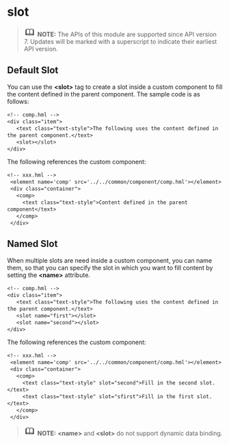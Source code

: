 # slot<a name="EN-US_TOPIC_0000001127284840"></a>

>![](../../public_sys-resources/icon-note.gif) **NOTE:** 
>The APIs of this module are supported since API version 7. Updates will be marked with a superscript to indicate their earliest API version.

## Default Slot<a name="section68133181214"></a>

You can use the  **<slot\>**  tag to create a slot inside a custom component to fill the content defined in the parent component. The sample code is as follows:

```
<!-- comp.hml -->
<div class="item">  
   <text class="text-style">The following uses the content defined in the parent component.</text> 
   <slot></slot> 
</div>
```

The following references the custom component:

```
<!-- xxx.hml --> 
 <element name='comp' src='../../common/component/comp.hml'></element>  
 <div class="container">  
   <comp>
     <text class="text-style">Content defined in the parent component</text> 
   </comp>  
 </div>
```

## Named Slot<a name="section18337143291211"></a>

When multiple slots are need inside a custom component, you can name them, so that you can specify the slot in which you want to fill content by setting the  **<name\>**  attribute.

```
<!-- comp.hml -->
<div class="item">  
   <text class="text-style">The following uses the content defined in the parent component.</text> 
   <slot name="first"></slot>
   <slot name="second"></slot> 
</div>
```

The following references the custom component:

```
<!-- xxx.hml --> 
 <element name='comp' src='../../common/component/comp.hml'></element>  
 <div class="container">  
   <comp>
     <text class="text-style" slot="second">Fill in the second slot.</text> 
     <text class="text-style" slot="sfirst">Fill in the first slot.</text>
   </comp>  
 </div>
```

>![](../../public_sys-resources/icon-note.gif) **NOTE:** 
>**<name\>**  and  **<slot\>**  do not support dynamic data binding.

